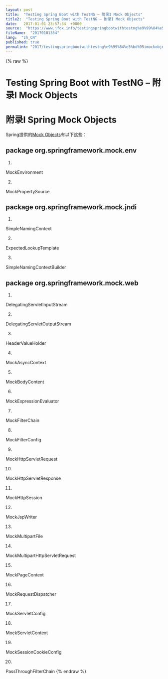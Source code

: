 ```yaml
---
layout: post
title:  "Testing Spring Boot with TestNG – 附录I Mock Objects"
title2:  "Testing Spring Boot with TestNG – 附录I Mock Objects"
date:   2017-01-01 23:57:34  +0800
source:  "https://www.jfox.info/testingspringbootwithtestng%e9%99%84%e5%bd%95imockobjects.html"
fileName:  "20170101354"
lang:  "zh_CN"
published: true
permalink: "2017/testingspringbootwithtestng%e9%99%84%e5%bd%95imockobjects.html"
---
```

{% raw %}
# Testing Spring Boot with TestNG – 附录I Mock Objects 


# 附录I Spring Mock Objects

Spring提供的[Mock Objects](https://www.jfox.info/go.php?url=https://docs.spring.io/spring/docs/4.3.9.RELEASE/spring-framework-reference/html/unit-testing.html#mock-objects)有以下这些：

## package org.springframework.mock.env

1. 
MockEnvironment

2. 
MockPropertySource

## package org.springframework.mock.jndi

1. 
SimpleNamingContext

2. 
ExpectedLookupTemplate

3. 
SimpleNamingContextBuilder

## package org.springframework.mock.web

1. 
DelegatingServletInputStream

2. 
DelegatingServletOutputStream

3. 
HeaderValueHolder

4. 
MockAsyncContext

5. 
MockBodyContent

6. 
MockExpressionEvaluator

7. 
MockFilterChain

8. 
MockFilterConfig

9. 
MockHttpServletRequest

10. 
MockHttpServletResponse

11. 
MockHttpSession

12. 
MockJspWriter

13. 
MockMultipartFile

14. 
MockMultipartHttpServletRequest

15. 
MockPageContext

16. 
MockRequestDispatcher

17. 
MockServletConfig

18. 
MockServletContext

19. 
MockSessionCookieConfig

20. 
PassThroughFilterChain
{% endraw %}
